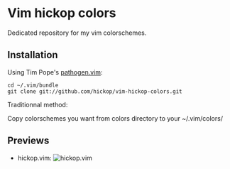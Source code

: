 # Vim hickop colors

Dedicated repository for my vim colorschemes.

Installation
------------

Using Tim Pope's [pathogen.vim](https://github.com/tpope/vim-pathogen):

    cd ~/.vim/bundle
    git clone git://github.com/hickop/vim-hickop-colors.git

Traditionnal method:

Copy colorschemes you want from colors directory to your ~/.vim/colors/

Previews
--------

- hickop.vim:
![hickop.vim](https://raw.github.com/hickop/dotfiles/master/img/hickop_colorscheme.png)
